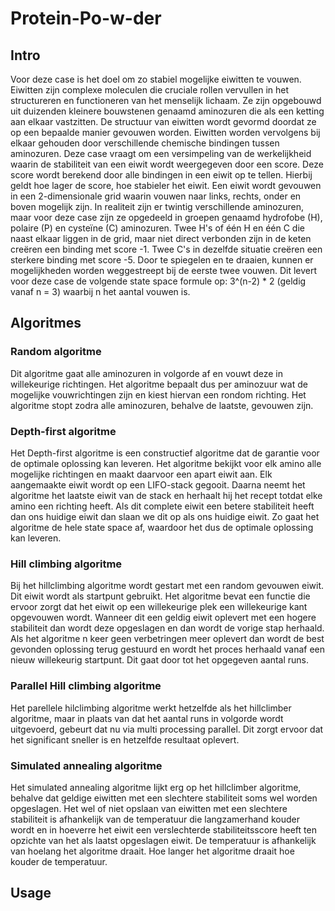 # Protein-Po-w-der
## Intro
Voor deze case is het doel om zo stabiel mogelijke eiwitten te vouwen.
Eiwitten zijn complexe moleculen die cruciale rollen vervullen in het structureren en functioneren van het menselijk lichaam.
Ze zijn opgebouwd uit duizenden kleinere bouwstenen genaamd aminozuren die als een ketting aan elkaar vastzitten. 
De structuur van eiwitten wordt gevormd doordat ze op een bepaalde manier gevouwen worden.
Eiwitten worden vervolgens bij elkaar gehouden door verschillende chemische bindingen tussen aminozuren.
Deze case vraagt om een versimpeling van de werkelijkheid waarin de stabiliteit van een eiwit wordt weergegeven door een score.
Deze score wordt berekend door alle bindingen in een eiwit op te tellen.
Hierbij geldt hoe lager de score, hoe stabieler het eiwit. 
Een eiwit wordt gevouwen in een 2-dimensionale grid waarin vouwen naar links, rechts, onder en boven mogelijk zijn.
In realiteit zijn er twintig verschillende aminozuren, maar voor deze case zijn ze opgedeeld in groepen genaamd hydrofobe (H), polaire (P) en cysteïne (C) aminozuren.
Twee H's of één H en één C die naast elkaar liggen in de grid, maar niet direct verbonden zijn in de keten creëren een binding met score -1.
Twee C's in dezelfde situatie creëren een sterkere binding met score -5.
Door te spiegelen en te draaien, kunnen er mogelijkheden worden weggestreept bij de eerste twee vouwen.
Dit levert voor deze case de volgende state space formule op: 3^(n-2) * 2 (geldig vanaf n = 3) waarbij n het aantal vouwen is.

## Algoritmes

### Random algoritme
Dit algoritme gaat alle aminozuren in volgorde af en vouwt deze in willekeurige richtingen. Het algoritme bepaalt dus per aminozuur wat de mogelijke vouwrichtingen zijn en kiest hiervan een rondom richting. Het algoritme stopt zodra alle aminozuren, behalve de laatste, gevouwen zijn.

### Depth-first algoritme
Het Depth-first algoritme is een constructief algoritme dat de garantie voor de optimale oplossing kan leveren. Het algoritme bekijkt voor elk amino alle mogelijke richtingen en maakt daarvoor een apart eiwit aan. Elk aangemaakte eiwit wordt op een LIFO-stack gegooit. Daarna neemt het algoritme het laatste eiwit van de stack en herhaalt hij het recept totdat elke amino een richting heeft. Als dit complete eiwit een betere stabiliteit heeft dan ons huidige eiwit dan slaan we dit op als ons huidige eiwit. Zo gaat het algoritme de hele state space af, waardoor het dus de optimale oplossing kan leveren. 

### Hill climbing algoritme
Bij het hillclimbing algoritme wordt gestart met een random gevouwen eiwit. Dit eiwit wordt als startpunt gebruikt. Het algoritme bevat een functie die ervoor zorgt dat het eiwit op een willekeurige plek een willekeurige kant opgevouwen wordt. Wanneer dit een geldig eiwit oplevert met een hogere stabiliteit dan wordt deze opgeslagen en dan wordt de vorige stap herhaald. Als het algoritme n keer geen verbetringen meer oplevert dan wordt de best gevonden oplossing terug gestuurd en wordt het proces herhaald vanaf een nieuw willekeurig startpunt. Dit gaat door tot het opgegeven aantal runs. 

### Parallel Hill climbing algoritme
Het parellele hilclimbing algoritme werkt hetzelfde als het hillclimber algoritme, maar in plaats van dat het aantal runs in volgorde wordt uitgevoerd, gebeurt dat nu via multi processing parallel. Dit zorgt ervoor dat het significant sneller is en hetzelfde resultaat oplevert. 

### Simulated annealing algoritme
Het simulated annealing algoritme lijkt erg op het hillclimber algoritme, behalve dat geldige eiwitten met een slechtere stabiliteit soms wel worden opgeslagen. Het wel of niet opslaan van eiwitten met een slechtere stabiliteit is afhankelijk van de temperatuur die langzamerhand kouder wordt en in hoeverre het eiwit een verslechterde stabiliteitsscore heeft ten opzichte van het als laatst opgeslagen eiwit. De temperatuur is afhankelijk van hoelang het algoritme draait. Hoe langer het algoritme draait hoe kouder de temperatuur.


## Usage

